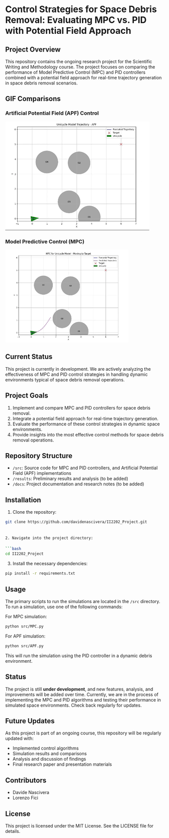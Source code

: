 # Control Strategies for Space Debris Removal: Evaluating MPC vs. PID with Potential Field Approach

## Project Overview

This repository contains the ongoing research project for the Scientific Writing and Methodology course. The project focuses on comparing the performance of Model Predictive Control (MPC) and PID controllers combined with a potential field approach for real-time trajectory generation in space debris removal scenarios.

## GIF Comparisons

### Artificial Potential Field (APF) Control
![APF Simulation](data/GIF/gif_apf.gif)

### Model Predictive Control (MPC)
![MPC Simulation](data/GIF/gif_mpc.gif)

## Current Status

This project is currently in development. We are actively analyzing the effectiveness of MPC and PID control strategies in handling dynamic environments typical of space debris removal operations.

## Project Goals

1. Implement and compare MPC and PID controllers for space debris removal.
2. Integrate a potential field approach for real-time trajectory generation.
3. Evaluate the performance of these control strategies in dynamic space environments.
4. Provide insights into the most effective control methods for space debris removal operations.

## Repository Structure

- `/src`: Source code for MPC and PID controllers, and Artificial Potential Field (APF) implementations
- `/results`: Preliminary results and analysis (to be added)
- `/docs`: Project documentation and research notes (to be added)

## Installation

1. Clone the repository:

```bash
git clone https://github.com/davidenascivera/II2202_Project.git


2. Navigate into the project directory:

```bash
cd II2202_Project
```

3. Install the necessary dependencies:

```bash
pip install -r requirements.txt
```

## Usage

The primary scripts to run the simulations are located in the `/src` directory. To run a simulation, use one of the following commands:

For MPC simulation:
```bash
python src/MPC.py
```

For APF simulation:
```bash
python src/APF.py
```

This will run the simulation using the PID controller in a dynamic debris environment.

## Status

The project is still **under development**, and new features, analysis, and improvements will be added over time. Currently, we are in the process of implementing the MPC and PID algorithms and testing their performance in simulated space environments. Check back regularly for updates.

## Future Updates

As this project is part of an ongoing course, this repository will be regularly updated with:

- Implemented control algorithms
- Simulation results and comparisons
- Analysis and discussion of findings
- Final research paper and presentation materials

## Contributors

- Davide Nascivera
- Lorenzo Fici

## License

This project is licensed under the MIT License. See the LICENSE file for details.
